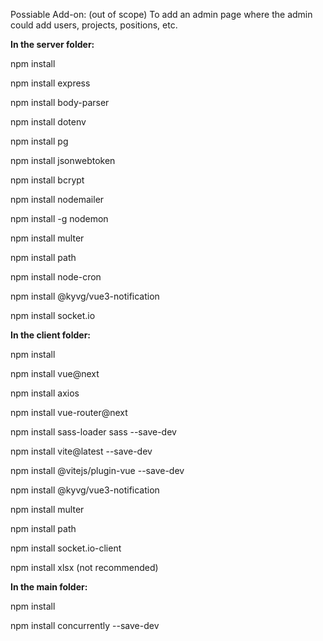 Possiable Add-on:
(out of scope) To add an admin page where the admin could add users, projects, positions, etc.



**In the server folder:**

npm install

npm install express

npm install body-parser

npm install dotenv

npm install pg

npm install jsonwebtoken

npm install bcrypt

npm install nodemailer

npm install -g nodemon

npm install multer

npm install path

npm install node-cron

npm install @kyvg/vue3-notification

npm install socket.io


**In the client folder:**

npm install 

npm install vue@next

npm install axios

npm install vue-router@next

npm install sass-loader sass --save-dev

npm install vite@latest --save-dev

npm install @vitejs/plugin-vue --save-dev

npm install @kyvg/vue3-notification

npm install multer

npm install path

npm install socket.io-client

npm install xlsx (not recommended)


**In the main folder:**

npm install 

npm install concurrently --save-dev


